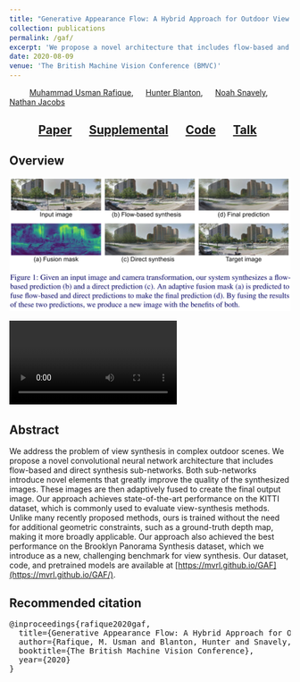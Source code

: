 ```yaml
---
title: "Generative Appearance Flow: A Hybrid Approach for Outdoor View Synthesis"
collection: publications
permalink: /gaf/
excerpt: 'We propose a novel architecture that includes flow-based and direct synthesis sub-networks for novel view synthesis.'
date: 2020-08-09
venue: 'The British Machine Vision Conference (BMVC)'
---
```


&emsp; &emsp; [Muhammad Usman Rafique](http://urafique.com), &emsp; [Hunter Blanton](https://hblanton.github.io/), &emsp; [Noah Snavely](http://www.cs.cornell.edu/~snavely/), &emsp; [Nathan Jacobs](https://jacobsn.github.io/)

##  &emsp; &emsp; [Paper](https://www.bmvc2020-conference.com/assets/papers/0055.pdf) &emsp;  [Supplemental](https://www.bmvc2020-conference.com/assets/supp/0055_supp.zip) &emsp;      [Code](https://github.com/Usman-Rafique/gaf) &emsp;  [Talk](https://www.bmvc2020-conference.com/conference/papers/paper_0055.html)

## Overview
![GAF overview](/images/GAF_front_fig2.png)

![r1](/images/animation_AF_Plus01.mov)

## Abstract
We address the problem of view synthesis in complex outdoor scenes. We propose a novel convolutional neural network architecture that includes flow-based and direct synthesis sub-networks. Both sub-networks introduce novel elements that greatly improve the quality of the synthesized images. These images are then adaptively fused to create the final output image. Our approach achieves state-of-the-art performance on the KITTI dataset, which is commonly used to evaluate view-synthesis methods. Unlike many recently proposed methods, ours is trained without the need for additional geometric constraints, such as a ground-truth depth map, making it more broadly applicable. Our approach also achieved the best performance on the Brooklyn Panorama Synthesis dataset, which we introduce as a new, challenging benchmark for view synthesis. Our dataset, code, and pretrained models are available at [https://mvrl.github.io/GAF](https://mvrl.github.io/GAF/).

## Recommended citation
<pre>
@inproceedings{rafique2020gaf,
  title={Generative Appearance Flow: A Hybrid Approach for Outdoor View Synthesis},
  author={Rafique, M. Usman and Blanton, Hunter and Snavely, Noah and Jacobs, Nathan},
  booktitle={The British Machine Vision Conference},
  year={2020}
}
</pre>
